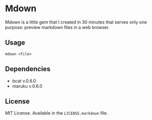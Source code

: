 Mdown
=====

Mdown is a little gem that I created in 30 minutes that serves only one
purpose: preview markdown files in a web browser.

Usage
-----

    mdown <file>

Dependencies
------------

- bcat v.0.6.0
- maruku v.0.6.0

License
-------

MIT License. Available in the `LICENSE.markdown` file.
